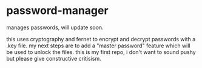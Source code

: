 # password-manager
manages passwords, will update soon.

this uses cryptography and fernet to encrypt and decrypt passwords with a .key file.
my next steps are to add a "master password" feature which will be used to unlock the files.
this is my first repo, i don't want to sound pushy but please give constructive critisism.
